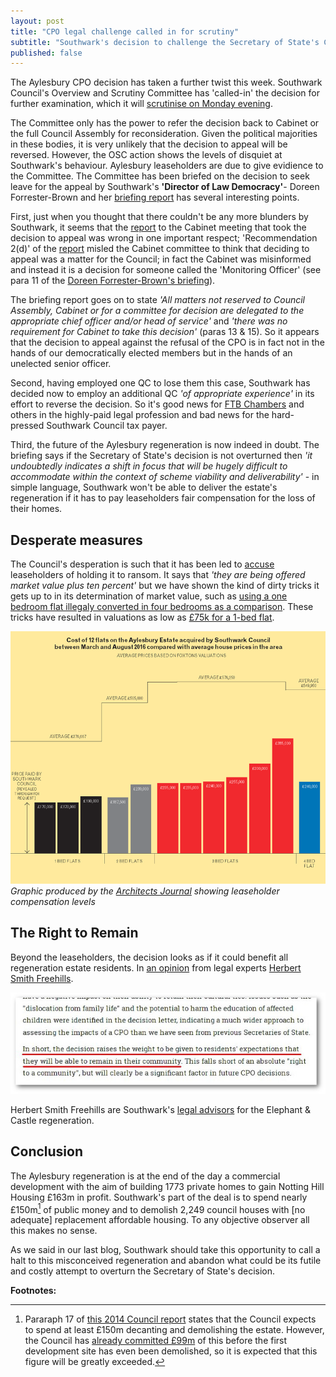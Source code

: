 ```yaml
---
layout: post
title: "CPO legal challenge called in for scrutiny"
subtitle: "Southwark's decision to challenge the Secretary of State's CPO decision has been called in by its Overview & Scrutiny Committee"
published: false
---
```

The Aylesbury CPO decision has taken a further twist this week. Southwark Council's Overview and Scrutiny Committee has 'called-in' the decision for further examination, which it will [scrutinise on Monday evening](http://moderngov.southwark.gov.uk/ieListDocuments.aspx?CId=308&MId=5456&Ver=4).

The Committee only has the power to refer the decision back to Cabinet or the full Council Assembly for reconsideration. Given the political majorities in these bodies, it is very unlikely that the decision to appeal will be reversed. However, the OSC action shows the levels of disquiet at Southwark's behaviour. Aylesbury leaseholders are due to give evidience to the Committee. The Committee has been briefed on the decision to seek leave for the appeal by Southwark's __'Director of Law Democracy'__- Doreen Forrester-Brown and her [briefing report](http://moderngov.southwark.gov.uk/documents/s64406/Briefing%20Paper%20OSC%20101016%202.pdf) has several interesting points. 

First, just when you thought that there couldn't be any more blunders by Southwark, it seems that the [report](http://moderngov.southwark.gov.uk/documents/s64034/Report%20Aylesbury%20Delivery%20supplemental%20report.pdf) to the Cabinet meeting that took the decision to appeal was wrong in one important respect; 'Recommendation 2(d)' of the [report](http://moderngov.southwark.gov.uk/documents/s64034/Report%20Aylesbury%20Delivery%20supplemental%20report.pdf) misled the Cabinet committee to think that deciding to appeal was a matter for the Council; in fact the Cabinet was misinformed and instead it is a decision for someone called the 'Monitoring Officer' (see para 11 of the [Doreen Forrester-Brown's briefing](http://moderngov.southwark.gov.uk/documents/s64406/Briefing%20Paper%20OSC%20101016%202.pdf)).

The briefing report goes on to state _'All matters not reserved to Council Assembly, Cabinet or for a committee for decision are delegated to the appropriate chief officer and/or head of service'_ and _'there was no requirement for Cabinet to take this decision'_ (paras 13 & 15). So it appears that the decision to appeal against the refusal of the CPO is in fact not in the hands of our democratically elected members but in the hands of an unelected senior officer.

Second, having employed one QC to lose them this case, Southwark has decided now to employ an additional QC _'of appropriate experience'_ in its effort to reverse the decision. So it's good news for [FTB Chambers](https://www.ftbchambers.co.uk/barristers/melissa-murphy) and others in the highly-paid legal profession and bad news for the hard-pressed Southwark Council tax payer.

Third, the future of the Aylesbury regeneration is now indeed in doubt. The briefing says if the Secretary of State's decision is not overturned then _'it undoubtedly indicates a shift in focus that will be hugely difficult to accommodate within the context of scheme viability and deliverability'_ - in simple language, Southwark won't be able to deliver the estate's regeneration if it has to pay leaseholders fair compensation for the loss of their homes.

## Desperate measures
The Council's desperation is such that it has been led to [accuse](http://www.southwarknews.co.uk/news/aylesbury-plan-face-scrutiny/) leaseholders of holding it to ransom. It says that _'they are being offered market value plus ten percent'_ but we have shown the kind of dirty tricks it gets up to in its determination of market value, such as [using a one bedroom flat illegaly converted in four bedrooms as a comparison](http://35percent.org/2014-05-16-southwark-gives-green-light-to-slum-landlords/). These tricks have resulted in valuations as low as [£75k for a 1-bed flat](https://www.theguardian.com/cities/2016/sep/20/aylesbury-estate-ruling-future-regeneration-sajid-javid). 

![Architects Journal graphic](/img/aylesburyestategraphic.png)
*Graphic produced by the [Architects Journal](https://www.architectsjournal.co.uk/news/aylesbury-estate-cpo-ruling-what-went-wrong/10012171.article) showing leaseholder compensation levels*

## The Right to Remain
Beyond the leaseholders, the decision looks as if it could benefit all regeneration estate residents. In [an opinion](http://www.lexology.com/library/detail.aspx?g=7d876b71-cdee-48a9-ad05-240a210b0d82) from legal experts [Herbert Smith Freehills](https://www.herbertsmithfreehills.com/).

![](/img/lexologyquote.jpg)

Herbert Smith Freehills are Southwark's [legal advisors](https://web.archive.org/web/20160316171355/http://www.herbertsmithfreehills.com/news/news20100810-hs-advises-the-london-borough-of-southwark-on-elephant-and-castle-regeneration) for the Elephant & Castle regeneration. 

## Conclusion
The Aylesbury regeneration is at the end of the day a commercial development with the aim of building 1773 private homes to gain Notting Hill Housing £163m in profit. Southwark's part of the deal is to spend nearly £150m[^1] of public money and to demolish 2,249 council houses with [no adequate] replacement affordable housing. To any objective observer all this makes no sense.

As we said in our last blog, Southwark should take this opportunity to call a halt to this misconceived regeneration and abandon what could be its futile and costly attempt to overturn the Secretary of State's decision. 


__Footnotes:__

[^1]: Pararaph 17 of [this 2014 Council report](http://moderngov.southwark.gov.uk/documents/s52089/Report) states that the Council expects to spend at least £150m decanting and demolishing the estate. However, the Council has [already committed £99m](http://35percent.org/2016-09-26-council-appeals-aylesbury-cpo-decision/#the-business-case-for-a-moratorium) of this before the first development site has even been demolished, so it is expected that this figure will be greatly exceeded. 



